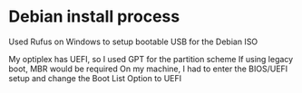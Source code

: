 # Debian install process

Used Rufus on Windows to setup bootable USB for the Debian ISO

My optiplex has UEFI, so I used GPT for the partition scheme
If using legacy boot, MBR would be required
On my machine, I had to enter the BIOS/UEFI setup and change the Boot List Option to UEFI
